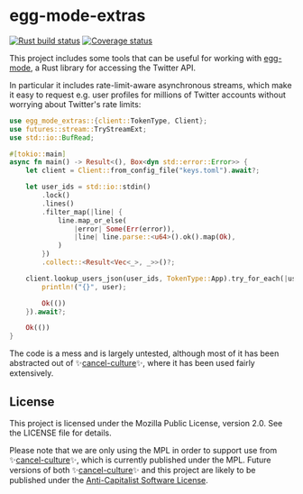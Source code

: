 # egg-mode-extras

[![Rust build status](https://img.shields.io/github/workflow/status/travisbrown/egg-mode-extras/rust-ci.svg?label=rust)](https://github.com/travisbrown/egg-mode-extras/actions)
[![Coverage status](https://img.shields.io/codecov/c/github/travisbrown/egg-mode-extras/main.svg)](https://codecov.io/github/travisbrown/egg-mode-extras)

This project includes some tools that can be useful for working with [egg-mode][egg-mode],
a Rust library for accessing the Twitter API.

In particular it includes rate-limit-aware asynchronous streams, which make it easy to request
e.g. user profiles for millions of Twitter accounts without worrying about Twitter's rate limits:

```rust
use egg_mode_extras::{client::TokenType, Client};
use futures::stream::TryStreamExt;
use std::io::BufRead;

#[tokio::main]
async fn main() -> Result<(), Box<dyn std::error::Error>> {
    let client = Client::from_config_file("keys.toml").await?;

    let user_ids = std::io::stdin()
        .lock()
        .lines()
        .filter_map(|line| {
            line.map_or_else(
                |error| Some(Err(error)),
                |line| line.parse::<u64>().ok().map(Ok),
            )
        })
        .collect::<Result<Vec<_>, _>>()?;

    client.lookup_users_json(user_ids, TokenType::App).try_for_each(|user| async move {
        println!("{}", user);

        Ok(())
    }).await?;

    Ok(())
}
```

The code is a mess and is largely untested, although most of it has been abstracted out of ✨[cancel-culture]✨,
where it has been used fairly extensively.

## License

This project is licensed under the Mozilla Public License, version 2.0. See the LICENSE file for details.

Please note that we are only using the MPL in order to support use from ✨[cancel-culture]✨, which is currently
published under the MPL. Future versions of both ✨[cancel-culture]✨ and this project are likely to be published
under the [Anti-Capitalist Software License][acsl].

[acsl]: https://anticapitalist.software/
[cancel-culture]: https://github.com/travisbrown/cancel-culture
[egg-mode]: https://docs.rs/egg-mode/latest/egg_mode/
